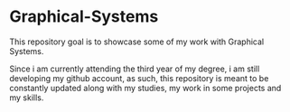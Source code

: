# Graphical-Systems
This repository goal is to showcase some of my work with Graphical Systems.

Since i am currently attending the third year of my degree, i am still developing my github account, as such, this repository is meant to be constantly updated along with my studies, my work in some projects and my skills.
